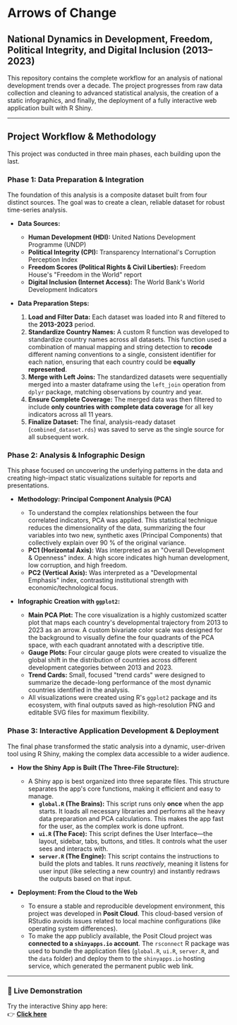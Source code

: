 # Arrows of Change

## National Dynamics in Development, Freedom, Political Integrity, and Digital Inclusion (2013–2023)

This repository contains the complete workflow for an analysis of national development trends over a decade. The project progresses from raw data collection and cleaning to advanced statistical analysis, the creation of a static infographics, and finally, the deployment of a fully interactive web application built with R Shiny.

---

## Project Workflow & Methodology

This project was conducted in three main phases, each building upon the last.

### Phase 1: Data Preparation & Integration

The foundation of this analysis is a composite dataset built from four distinct sources. The goal was to create a clean, reliable dataset for robust time-series analysis.

*   **Data Sources:**
    *   **Human Development (HDI):** United Nations Development Programme (UNDP)
    *   **Political Integrity (CPI):** Transparency International's Corruption Perception Index
    *   **Freedom Scores (Political Rights & Civil Liberties):** Freedom House's "Freedom in the World" report
    *   **Digital Inclusion (Internet Access):** The World Bank's World Development Indicators

*   **Data Preparation Steps:**
    1.  **Load and Filter Data:** Each dataset was loaded into R and filtered to the **2013-2023** period.
    2.  **Standardize Country Names:** A custom R function was developed to standardize country names across all datasets. This function used a combination of manual mapping and string detection to **recode** different naming conventions to a single, consistent identifier for each nation, ensuring that each country could be **equally represented**.
    3.  **Merge with Left Joins:** The standardized datasets were sequentially merged into a master dataframe using the `left_join` operation from `dplyr` package, matching observations by country and year.
    4.  **Ensure Complete Coverage:** The merged data was then filtered to include **only countries with complete data coverage** for all key indicators across all 11 years.
    5.  **Finalize Dataset:** The final, analysis-ready dataset (`combined_dataset.rds`) was saved to serve as the single source for all subsequent work.

### Phase 2: Analysis & Infographic Design

This phase focused on uncovering the underlying patterns in the data and creating high-impact static visualizations suitable for reports and presentations.

*   **Methodology: Principal Component Analysis (PCA)**
    *   To understand the complex relationships between the four correlated indicators, PCA was applied. This statistical technique reduces the dimensionality of the data, summarizing the four variables into two new, synthetic axes (Principal Components) that collectively explain over 90 % of the original variance.
    *   **PC1 (Horizontal Axis):** Was interpreted as an "Overall Development & Openness" index. A high score indicates high human development, low corruption, and high freedom.
    *   **PC2 (Vertical Axis):** Was interpreted as a "Developmental Emphasis" index, contrasting institutional strength with economic/technological focus.

*   **Infographic Creation with `ggplot2`:**
    *   **Main PCA Plot:** The core visualization is a highly customized scatter plot that maps each country's developmental trajectory from 2013 to 2023 as an arrow. A custom bivariate color scale was designed for the background to visually define the four quadrants of the PCA space, with each quadrant annotated with a descriptive title.
    *   **Gauge Plots:** Four circular gauge plots were created to visualize the global shift in the distribution of countries across different development categories between 2013 and 2023.
    *   **Trend Cards:** Small, focused "trend cards" were designed to summarize the decade-long performance of the most dynamic countries identified in the analysis.
    *   All visualizations were created using R's `ggplot2` package and its ecosystem, with final outputs saved as high-resolution PNG and editable SVG files for maximum flexibility.

### Phase 3: Interactive Application Development & Deployment

The final phase transformed the static analysis into a dynamic, user-driven tool using R Shiny, making the complex data accessible to a wider audience.

*   **How the Shiny App is Built (The Three-File Structure):**
    *   A Shiny app is best organized into three separate files. This structure separates the app's core functions, making it efficient and easy to manage.
        *   **`global.R` (The Brains):** This script runs only **once** when the app starts. It loads all necessary libraries and performs all the heavy data preparation and PCA calculations. This makes the app fast for the user, as the complex work is done upfront.
        *   **`ui.R` (The Face):** This script defines the User Interface—the layout, sidebar, tabs, buttons, and titles. It controls what the user sees and interacts with.
        *   **`server.R` (The Engine):** This script contains the instructions to build the plots and tables. It runs *reactively*, meaning it listens for user input (like selecting a new country) and instantly redraws the outputs based on that input.

*   **Deployment: From the Cloud to the Web**
    *   To ensure a stable and reproducible development environment, this project was developed in **Posit Cloud**. This cloud-based version of RStudio avoids issues related to local machine configurations (like operating system differences).
    *   To make the app publicly available, the Posit Cloud project was **connected to a `shinyapps.io` account**. The `rsconnect` R package was used to bundle the application files (`global.R`, `ui.R`, `server.R`, and the `data` folder) and deploy them to the `shinyapps.io` hosting service, which generated the permanent public web link.


---




### 🚀 Live Demonstration


Try the interactive Shiny app here:  
👉 **[Click here](https://vectorvoyager.shinyapps.io/arrows_of_change/)**

